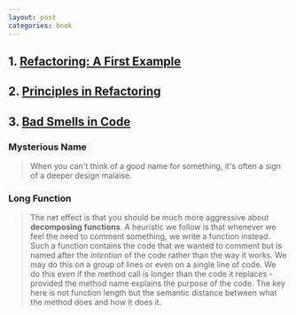 ```yaml
---
layout: post
categories: book
---
```


## 1.  [Refactoring: A First Example](https://memberservices.informit.com/my_account/webedition/9780135425664/html/opening.html)
## 2. [Principles in Refactoring](https://memberservices.informit.com/my_account/webedition/9780135425664/html/principles.html)
## 3. [Bad Smells in Code](https://memberservices.informit.com/my_account/webedition/9780135425664/html/smells.html)
### Mysterious Name
> When you can't think of a good name for something, it's often a sign of a deeper design malaise.
### Long Function
>The net effect is that you should be much more aggressive about **decomposing functions**. A heuristic we follow is that whenever we feel the need to comment something, we write a function instead. Such a function contains the code that we wanted to comment but is named after the _intention_ of the code rather than the way it works. We may do this on a group of lines or even on a single line of code. We do this even if the method call is longer than the code it replaces - provided the method name explains the purpose of the code. The key here is not function length but the semantic distance between what the method does and how it does it.